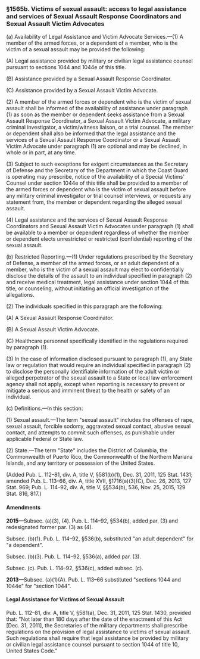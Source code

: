 ### §1565b. Victims of sexual assault: access to legal assistance and services of Sexual Assault Response Coordinators and Sexual Assault Victim Advocates ###

(a) Availability of Legal Assistance and Victim Advocate Services.—(1) A member of the armed forces, or a dependent of a member, who is the victim of a sexual assault may be provided the following:

(A) Legal assistance provided by military or civilian legal assistance counsel pursuant to sections 1044 and 1044e of this title.

(B) Assistance provided by a Sexual Assault Response Coordinator.

(C) Assistance provided by a Sexual Assault Victim Advocate.

(2) A member of the armed forces or dependent who is the victim of sexual assault shall be informed of the availability of assistance under paragraph (1) as soon as the member or dependent seeks assistance from a Sexual Assault Response Coordinator, a Sexual Assault Victim Advocate, a military criminal investigator, a victim/witness liaison, or a trial counsel. The member or dependent shall also be informed that the legal assistance and the services of a Sexual Assault Response Coordinator or a Sexual Assault Victim Advocate under paragraph (1) are optional and may be declined, in whole or in part, at any time.

(3) Subject to such exceptions for exigent circumstances as the Secretary of Defense and the Secretary of the Department in which the Coast Guard is operating may prescribe, notice of the availability of a Special Victims' Counsel under section 1044e of this title shall be provided to a member of the armed forces or dependent who is the victim of sexual assault before any military criminal investigator or trial counsel interviews, or requests any statement from, the member or dependent regarding the alleged sexual assault.

(4) Legal assistance and the services of Sexual Assault Response Coordinators and Sexual Assault Victim Advocates under paragraph (1) shall be available to a member or dependent regardless of whether the member or dependent elects unrestricted or restricted (confidential) reporting of the sexual assault.

(b) Restricted Reporting.—(1) Under regulations prescribed by the Secretary of Defense, a member of the armed forces, or an adult dependent of a member, who is the victim of a sexual assault may elect to confidentially disclose the details of the assault to an individual specified in paragraph (2) and receive medical treatment, legal assistance under section 1044 of this title, or counseling, without initiating an official investigation of the allegations.

(2) The individuals specified in this paragraph are the following:

(A) A Sexual Assault Response Coordinator.

(B) A Sexual Assault Victim Advocate.

(C) Healthcare personnel specifically identified in the regulations required by paragraph (1).

(3) In the case of information disclosed pursuant to paragraph (1), any State law or regulation that would require an individual specified in paragraph (2) to disclose the personally identifiable information of the adult victim or alleged perpetrator of the sexual assault to a State or local law enforcement agency shall not apply, except when reporting is necessary to prevent or mitigate a serious and imminent threat to the health or safety of an individual.

(c) Definitions.—In this section:

(1) Sexual assault.—The term "sexual assault" includes the offenses of rape, sexual assault, forcible sodomy, aggravated sexual contact, abusive sexual contact, and attempts to commit such offenses, as punishable under applicable Federal or State law.

(2) State.—The term "State" includes the District of Columbia, the Commonwealth of Puerto Rico, the Commonwealth of the Northern Mariana Islands, and any territory or possession of the United States.

(Added Pub. L. 112–81, div. A, title V, §581(b)(1), Dec. 31, 2011, 125 Stat. 1431; amended Pub. L. 113–66, div. A, title XVII, §1716(a)(3)(C), Dec. 26, 2013, 127 Stat. 969; Pub. L. 114–92, div. A, title V, §§534(b), 536, Nov. 25, 2015, 129 Stat. 816, 817.)

#### Amendments ####

**2015**—Subsec. (a)(3), (4). Pub. L. 114–92, §534(b), added par. (3) and redesignated former par. (3) as (4).

Subsec. (b)(1). Pub. L. 114–92, §536(b), substituted "an adult dependent" for "a dependent".

Subsec. (b)(3). Pub. L. 114–92, §536(a), added par. (3).

Subsec. (c). Pub. L. 114–92, §536(c), added subsec. (c).

**2013**—Subsec. (a)(1)(A). Pub. L. 113–66 substituted "sections 1044 and 1044e" for "section 1044".

#### Legal Assistance for Victims of Sexual Assault ####

Pub. L. 112–81, div. A, title V, §581(a), Dec. 31, 2011, 125 Stat. 1430, provided that: "Not later than 180 days after the date of the enactment of this Act [Dec. 31, 2011], the Secretaries of the military departments shall prescribe regulations on the provision of legal assistance to victims of sexual assault. Such regulations shall require that legal assistance be provided by military or civilian legal assistance counsel pursuant to section 1044 of title 10, United States Code."